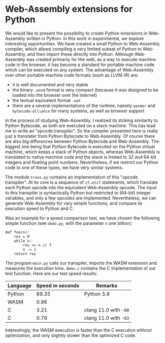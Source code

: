 Web-Assembly extensions for Python
==================================

We would like to present the possibility to create Python extensions
in Web-Assembly written in Python.  In this work in experimental, we
explore interesting opportunities.  We have created a small Python to
Web-Assembly compiler, which allows compiling a very limited subset of
Python to Web-Assembly, and then import these directly into Python.
Although Web-Assembly was created primarily for the web, as a way to
execute machine code in the browser, it has become a standard for
portable machine code which can be executed on any system.  The advantage
of Web-Assembly over other portable machine code formats (such as LLVM-IR)
are:
  * it is well documented and very stable
  * the binary `.wasm` format is very compact (because it was designed to be
    loaded into the browser over the internet)
  * the textual equivalent format `.wat`
  * there are a several implementations of the runtime, namely `wasmer` and
    `bytecode-alliance` for many systems, as well as browser support

In the process of studying Web-Assembly, I realized its striking similarity
to Python Bytecode, as both are executed on a stack machine.  This has lead
me to write an "opcode transpiler".  So the compiler presented here is really
just a translater from Python Bytecode to Web-Assembly.
Of course there are also big differences between Python Bytecode and
Web-Assembly.  The biggest one being that Python Bytecode is executed on the
Python virtual machine, which keeps a stack of Python objects, whereas
Web-Assembly is translated to native machine code and the stack is limited
to 32 and 64-bit integers and floating point numbers.  Nevertheless, if we
restrict our Python code to one of these types, we have very similar
systems.

The module `trans.py` contains an implementation of this "opcode transpiler".
At its core is a sequence of `if`..`elif` statements, which translate each
Python opcode into the equivalent Web-Assembly opcode.  The input to this
transpiler is syntactically Python but restricted to (64-bit) integer variables,
and only a few opcodes are implemented.  Nevertheless, we can generate
Web-Assembly for vary simple functions, and compare its execution speed to
Python and C.

Was an example for a speed comparison test, we have chosen the following
simple function (see `demo.py`, with the parameter `n` one billion):

    def foo(n):
        res = 0
        while n:
            res += n // 7
            n -= 1
        return res

The program `main.py` calls our transpiler, imports the WASM extension and
measures the execution time.  `demo.c` contains the C implementation of out
test function.  Here are our test speed results:

| Language  | Speed in seconds  | Remarks               |
| --------- | ----------------- | --------------------- |
| Python    | 89.35             | Python 3.9            |
| WASM      |  0.96             |                       |
| C         |  3.21             | clang 11.0 with `-O0` |
| C         |  0.79             | clang 11.0 with `-O3` |

Interestingly, the WASM execution is faster than the C execution without
optimization, and only slightly slower than the optimized C code.
